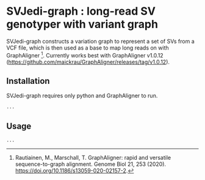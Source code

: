 # SVJedi-graph : long-read SV genotyper with variant graph

SVJedi-graph constructs a variation graph to represent a set of SVs from a VCF file, which is then used as a base to map long reads on with GraphAligner [^1]. Currently works best with GraphAligner v1.0.12 (https://github.com/maickrau/GraphAligner/releases/tag/v1.0.12).

[^1]: Rautiainen, M., Marschall, T. GraphAligner: rapid and versatile sequence-to-graph alignment. Genome Biol 21, 253 (2020). https://doi.org/10.1186/s13059-020-02157-2.

## Installation

SVJedi-graph requires only python and GraphAligner to run.

```bash
...
```

## Usage

```bash
...
```
